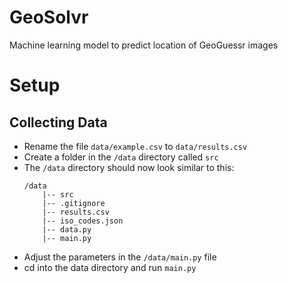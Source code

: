 # GeoSolvr

Machine learning model to predict location of GeoGuessr images

# Setup 
## Collecting Data
- Rename the file `data/example.csv` to `data/results.csv`
- Create a folder in the `/data` directory called `src`
- The `/data` directory should now look similar to this:  
    ```
    /data
        |-- src
        |-- .gitignore
        |-- results.csv
        |-- iso_codes.json
        |-- data.py
        |-- main.py
    ```
- Adjust the parameters in the `/data/main.py` file
- cd into the data directory and run `main.py`